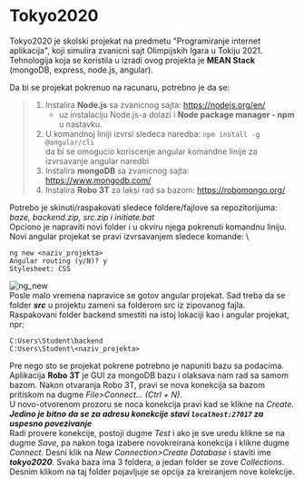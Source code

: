 # Tokyo2020

Tokyo2020 je skolski projekat na predmetu "Programiranje internet aplikacija", koji simulira zvanicni sajt Olimpijskih Igara u Tokiju 2021.
Tehnologija koja se koristila u izradi ovog projekta je **MEAN Stack** (mongoDB, express, node.js, angular).

Da bi se projekat pokrenuo na racunaru, potrebno je da se:
> 1. Instalira **Node.js** sa zvanicnog sajta: https://nodejs.org/en/
>     - uz instalaciju Node.js-a dolazi i **Node package manager - npm** u nastavku.
> 2. U komandnoj liniji izvrsi sledeca naredba: ```npm install -g @angular/cli``` \
>     da bi se omogucio koriscenje angular komandne linije za izvrsavanje angular naredbi
> 3. Instalira **mongoDB** sa zvanicnog sajta: https://www.mongodb.com/
> 4. Instalira **Robo 3T** za laksi rad sa bazom: https://robomongo.org/

Potrebo je skinuti/raspakovati sledece foldere/fajlove sa repozitorijuma: _baze, backend.zip, src.zip i initiate.bat_\
Opciono je napraviti novi folder i u okviru njega pokrenuti komandnu liniju.\
Novi angular projekat se pravi izvrsavanjem sledece komande: \
```
ng new <naziv_projekta>
Angular routing (y/N)? y
Stylesheet: CSS
```
![ng_new](https://drive.google.com/file/d/13by6PHNN6GTyQaknIKl6s-kSr3yyyV9j/view?usp=sharing)\
Posle malo vremena napravice se gotov angular projekat. Sad treba da se folder ***src*** u projektu zameni sa folderom src iz zipovanog fajla.\
Raspakovani folder backend smestiti na istoj lokaciji kao i angular projekat, npr: 
```
C:Users\Student\backend
C:Users\Student\<naziv_projekta>
```
Pre nego sto se projekat pokrene potrebno je napuniti bazu sa podacima. Aplikacija **Robo 3T** je GUI za mongoDB bazu i olaksava nam rad sa samom bazom.
Nakon otvaranja Robo 3T, pravi se nova konekcija sa bazom pritiskom na dugme _File>Connect... (Ctrl + N)_. \
U novo-otvorenom prozoru se noca konekcija pravi kad se klikne na _Create_. \
***Jedino je bitno da se za adresu konekcije stavi ```localhost:27017``` za uspesno povezivanje***\
Radi provere konekcije, postoji dugme _Test_ i ako je sve uredu klikne se na dugme _Save_, pa nakon toga izabere novokreirana konekcija i klikne dugme _Connect_.
Desni klik na _New Connection>Create Database_ i staviti ime ***tokyo2020***. Svaka baza ima 3 foldera, a jedan folder se zove _Collections_. Desnim klikom na taj folder pojavljuje se opcija za kreiranjem nove kolekcije. 
